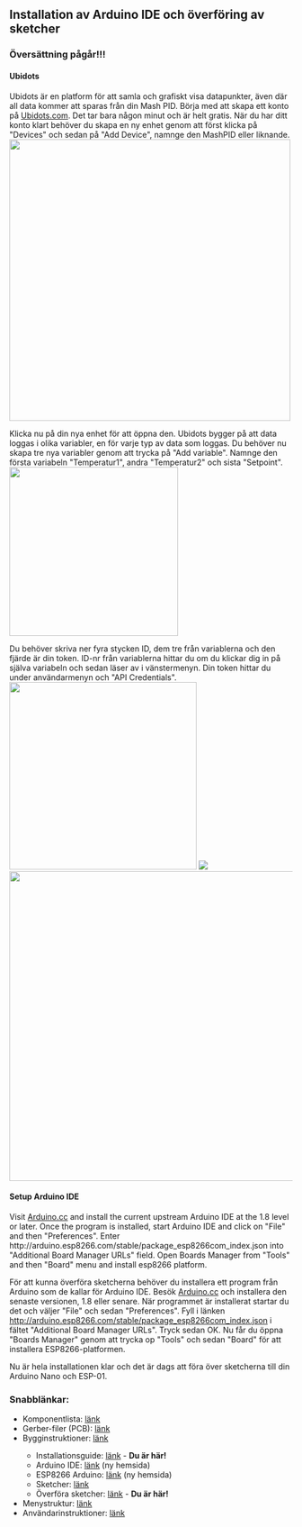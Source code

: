 <h2>Installation av Arduino IDE och överföring av sketcher</h2>
<h3>Översättning pågår!!!</h3>

<h4>Ubidots</h4>
Ubidots är en platform för att samla och grafiskt visa datapunkter, även där all data kommer att sparas från din Mash PID. Börja med att skapa ett konto på <a href="www.ubidots.com">Ubidots.com</a>. Det tar bara någon minut och är helt gratis. När du har ditt konto klart behöver du skapa en ny enhet genom att först klicka på "Devices" och sedan på "Add Device", namnge den MashPID eller liknande.<br>
<img width="500" src="https://github.com/knockimov/Knocker_Mash_PID/blob/master/images/Sk%C3%A4rmklipp-002.JPG"></img>

Klicka nu på din nya enhet för att öppna den. Ubidots bygger på att data loggas i olika variabler, en för varje typ av data som loggas. Du behöver nu skapa tre nya variabler genom att trycka på "Add variable". Namnge den första variabeln "Temperatur1", andra "Temperatur2" och sista "Setpoint".<br>
<img width="300" src="https://github.com/knockimov/Knocker_Mash_PID/blob/master/images/Sk%C3%A4rmklipp-003.JPG"></img>

Du behöver skriva ner fyra stycken ID, dem tre från variablerna och den fjärde är din token. ID-nr från variablerna hittar du om du klickar dig in på själva variabeln och sedan läser av i vänstermenyn. Din token hittar du under användarmenyn och "API Credentials".<br>
<img height="333" src="https://github.com/knockimov/Knocker_Mash_PID/blob/master/images/Sk%C3%A4rmklipp-004.JPG"></img>
<img src="https://github.com/knockimov/Knocker_Mash_PID/blob/master/images/Sk%C3%A4rmklipp-005.jpg"></img>
<img width="550" src="https://github.com/knockimov/Knocker_Mash_PID/blob/master/images/Sk%C3%A4rmklipp-006.jpg"></img><p>

<h4>Setup Arduino IDE</h4>
Visit <a href="https://www.arduino.cc/en/Guide/Windows">Arduino.cc</a> and install the current upstream Arduino IDE at the 1.8 level or later. Once the program is installed, start Arduino IDE and click on "File" and then "Preferences".
Enter http://arduino.esp8266.com/stable/package_esp8266com_index.json into "Additional Board Manager URLs" field. Open Boards Manager from "Tools" and then "Board" menu and install esp8266 platform.

För att kunna överföra sketcherna behöver du installera ett program från Arduino som de kallar för Arduino IDE. Besök <a href="https://www.arduino.cc/en/Guide/Windows">Arduino.cc</a> och installera den senaste versionen, 1.8 eller senare. När programmet är installerat startar du det och väljer "File" och sedan "Preferences".
Fyll i länken http://arduino.esp8266.com/stable/package_esp8266com_index.json i fältet "Additional Board Manager URLs". Tryck sedan OK.
Nu får du öppna "Boards Manager" genom att trycka op "Tools" och sedan "Board" för att installera ESP8266-platformen.<p>
  
Nu är hela installationen klar och det är dags att föra över sketcherna till din Arduino Nano och ESP-01.<p>

<h3>Snabblänkar:</h3>
<ul>
<li>Komponentlista: <a href="https://github.com/knockimov/Knocker_Mash_PID/blob/master/COMPONENTS.md"> länk</a></li>
<li>Gerber-filer (PCB): <a href="https://github.com/knockimov/Knocker_Mash_PID/tree/master/gerber"> länk</a></li>
<li>Bygginstruktioner: <a href="https://github.com/knockimov/Knocker_Mash_PID/blob/master/BUILD.md"> länk</a></li>

<ul>
<li>Installationsguide: <a href="https://github.com/knockimov/Knocker_Mash_PID/blob/master/TRANSFER.md"> länk</a> - <b>Du är här!</b></li>
<li>Arduino IDE: <a href="https://www.arduino.cc/en/Guide/Windows"> länk</a> (ny hemsida)</li>
<li>ESP8266 Arduino: <a href="https://github.com/esp8266/Arduino#installing-with-boards-manager"> länk</a> (ny hemsida)</li>
<li>Sketcher: <a href="https://github.com/knockimov/Knocker_Mash_PID/tree/master/arduino"> länk</a></li>
<li>Överföra sketcher: <a href="https://github.com/knockimov/Knocker_Mash_PID/blob/master/TRANSFER.md"> länk</a> - <b>Du är här!</b></li>
</ul>
<li>Menystruktur: <a href="https://github.com/knockimov/Knocker_Mash_PID/blob/master/MENU.md"> länk</a></li>
<li>Användarinstruktioner: <a href="https://github.com/knockimov/Knocker_Mash_PID/blob/master/GUIDE.md"> länk</a></li>
</ul>
